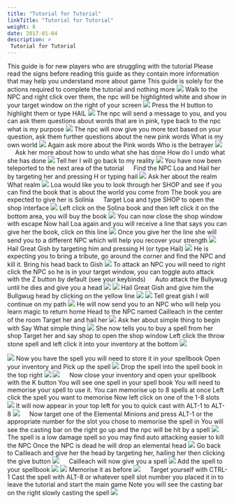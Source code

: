 ```yaml
---
title: "Tutorial for Tutorial"
linkTitle: "Tutorial for Tutorial"
weight: 8
date: 2017-01-04
description: >
 Tutorial for Tutorial
---
```


This guide is for new players who are struggling with the tutorial
Please read the signs before reading this guide as they contain more information that may help you understand more about game
This guide is solely for the actions required to complete the tutorial and nothing more
![](https://fallofanempire.com/img/pic1.png)
Walk to the NPC and right click over them, the npc will be highlighted white and show in your target window on the right of your screen
![](https://fallofanempire.com/img/pic2.png)
Press the H button to highlight them or type HAIL
![](https://fallofanempire.com/img/pic3.png)
The npc will send a message to you, and you can ask them questions about words that are in pink, type back to the npc 
what is my purpose
![](https://fallofanempire.com/img/pic4.png)
The npc will now give you more text based on your question, ask them further questions about the new pink words
What is my own world
![](https://fallofanempire.com/img/pic5.png)
Again ask more about the Pink words
Who is the betrayer
![](https://fallofanempire.com/img/pic6.png)
 
Ask her more about how to undo what she has done
How do I undo what she has done
![](https://fallofanempire.com/img/pic7.png)
Tell her 
I will go back to my reality
![](https://fallofanempire.com/img/pic8.png)
You have now been teleported to the next area of the tutorial
 
Find the NPC Loa and Hail her by targeting her and pressing H or typing hail
![](https://fallofanempire.com/img/pic9.png)
Ask her about the realm 
What realm
![](https://fallofanempire.com/img/pic10.png)
Loa would like you to look through her SHOP and see if you can find the book that is about the world you come from
The book you are expected to give her is Solinia
 
Target Loa and type SHOP to open the shop interface
![](https://fallofanempire.com/img/pic11.png)
Left click on the Solina book and then left click it on the bottom area, you will buy the book
![](https://fallofanempire.com/img/pic12.png)
You can now close the shop window with escape
Now hail Loa again and you will receive a line that says you can give her the book, click on this line
![](https://fallofanempire.com/img/pic13.png)
Once you give her the line she will send you to a different NPC which will help you recover your strength
![](https://fallofanempire.com/img/pic14.png)
Hail Great Gish by targeting him and pressing H (or type Hail)
![](https://fallofanempire.com/img/pic15.png)
He is expecting you to bring a tribute, go around the corner and find the NPC and kill it. Bring his head back to Gish
![](https://fallofanempire.com/img/pic16.png)
To attack an NPC you will need to right click the NPC so he is in your target window, you can toggle auto attack with the Z button by default (see your keybinds)
 
Auto attack the Bullywug until he dies and give you a head
![](https://fallofanempire.com/img/pic17.png)
![](https://fallofanempire.com/img/pic18.png)
Hail Great Gish and give him the Bullgwug head by clicking on the yellow line
![](https://fallofanempire.com/img/pic19.png)
![](https://fallofanempire.com/img/pic20.png)
Tell great gish 
I will continue on my path
![](https://fallofanempire.com/img/pic21.png)
He will now send you to an NPC who will help you learn magic to return home
Head to the NPC named Cailleach in the center of the room
Target her and hail her
![](https://fallofanempire.com/img/pic22.png)
Ask her about simple thing to begin with
Say
What simple thing
![](https://fallofanempire.com/img/pic23.png)
She now tells you to buy a spell from her shop
Target her and say shop to open the shop window
Left click the throw stone spell and left click it into your inventory at the bottom
![](https://fallofanempire.com/img/pic24.png)

![](https://fallofanempire.com/img/pic25.png)
Now you have the spell you will need to store it in your spellbook
Open your inventory and Pick up the spell
![](https://fallofanempire.com/img/pic26.png)
Drop the spell into the spell book in the top right
![](https://fallofanempire.com/img/pic27.png)
![](https://fallofanempire.com/img/pic28.png)
 
Now close your inventory and open your spellbook with the K button
You will see one spell in your spell book
You will need to memorise your spell to use it. You can memorise up to 8 spells at once
Left click the spell you want to memorise 
Now left click on one of the 1-8 slots
![](https://fallofanempire.com/img/pic29.png)
It will now appear in your top left for you to quick cast with ALT-1 to ALT-8
![](https://fallofanempire.com/img/pic30.png)
 
Now target one of the Elemental Minions and press ALT-1 or the appropriate number for the slot you chose to memorise the spell in
You will see the casting bar on the right go up and the npc will be hit by a spell
![](https://fallofanempire.com/img/pic31.png)
The spell is a low damage spell so you may find auto attacking easier to kill the NPC
Once the NPC is dead he will drop an elemental head
![](https://fallofanempire.com/img/pic32.png)
Go back to Cailleach and give her the head by targeting her, hailing her then clicking the give button
![](https://fallofanempire.com/img/pic33.png)
 
Cailleach will now give you a spell
![](https://fallofanempire.com/img/pic34.png)
Add the spell to your spellbook 
![](https://fallofanempire.com/img/pic35.png)
![](https://fallofanempire.com/img/pic36.png)
Memorise it as before
![](https://fallofanempire.com/img/pic37.png)
 
Target yourself with CTRL-1
Cast the spell with ALT-8 or whatever spell slot number you placed it in to leave the tutorial and start the main game
Note you will see the casting bar on the right slowly casting the spell
![](https://fallofanempire.com/img/pic38.png)


